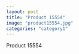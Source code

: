 ```yaml
---
layout: post
title: "Product 15554"
image: "product15554.jpg"
categories: "category1"
---
```

Product 15554
